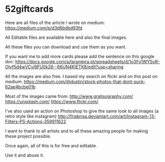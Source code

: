 52giftcards
===========

Here are all files of the article I wrote on medium:
https://medium.com/p/d3d6bdbd93fd

All Editable files are available here and also the final images.

All these files you can download and use them as you want.

If you want me to add more cards please add the sentence on this google doc:
https://docs.google.com/a/laranjeira.pt/spreadsheets/d/1o3Fv1WYSvR-Olyf5d4wVCvj9FU0k26--66UN4KIETK8/edit?usp=sharing

All the images are also free. I based my search on flickr and on this post on medium:
https://medium.com/@dustin/stock-photos-that-dont-suck-62ae4bcbe01b

Most of the images came from:
http://www.gratisography.com/
https://unsplash.com/
https://www.flickr.com/

I've also used an action on Photoshop to give the same look to all images (a retro style like instagram)
http://friabrisa.deviantart.com/art/Instagram-13-Filters-PS-Actions-359911622

I want to thank to all artists and to all these amazing people for making these project possible.

Once again, all of this is for free and editable.

Use it and abuse it.



